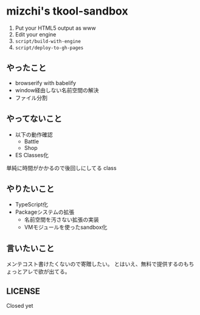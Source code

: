 # mizchi's tkool-sandbox

1. Put your HTML5 output as www
2. Edit your engine
3. `script/build-with-engine`
4. `script/deploy-to-gh-pages`

## やったこと

- browserify with babelify
- window経由しない名前空間の解決
- ファイル分割

## やってないこと

- 以下の動作確認
  - Battle
  - Shop
- ES Classes化

単純に時間がかかるので後回しにしてる
class

## やりたいこと

- TypeScript化
- Packageシステムの拡張
  - 名前空間を汚さない拡張の実装
  - VMモジュールを使ったsandbox化

## 言いたいこと

メンテコスト書けたくないので寄贈したい。
とはいえ、無料で提供するのもちょっとアレで欲が出てる。

## LICENSE

Closed yet
